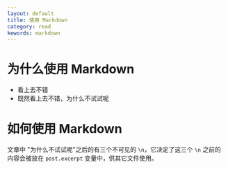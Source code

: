 ```yaml
---
layout: default
title: 使用 Markdown
category: read
kewords: markdown
---
```


# 为什么使用 Markdown

* 看上去不错  
* 既然看上去不错，为什么不试试呢  


# 如何使用 Markdown
文章中 "为什么不试试呢"之后的有三个不可见的 `\n`，它决定了这三个 `\n` 之前的内容会被放在 `post.excerpt` 变量中，供其它文件使用。